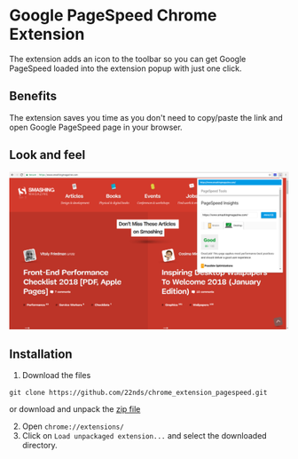 # Google PageSpeed Chrome Extension

The extension adds an icon to the toolbar so you can get Google PageSpeed loaded into the extension popup with just one click.

## Benefits
The extension saves you time as you don't need to copy/paste the link and open Google PageSpeed page in your browser.

## Look and feel
![Image of Google PageSpeed Chrome Extension](images/extension.png)

## Installation

1. Download the files
```
git clone https://github.com/22nds/chrome_extension_pagespeed.git
```
or download and unpack the [zip file](https://github.com/22nds/chrome_extension_pagespeed/archive/master.zip)

2. Open `chrome://extensions/`
3. Click on `Load unpackaged extension...` and select the downloaded directory.